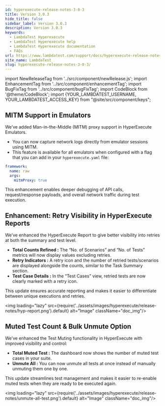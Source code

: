 ```yaml
---
id: hyperexecute-release-notes-3-0-3
title: Version 3.0.3
hide_title: false
sidebar_label: Version 3.0.3
description: Version 3.0.3
keywords:
  - LambdaTest Hyperexecute
  - LambdaTest Hyperexecute help
  - LambdaTest Hyperexecute documentation
  - FAQs
url: https://www.lambdatest.com/support/docs/hyperexecute-release-notes-3-0-3/
site_name: LambdaTest
slug: hyperexecute-release-notes-3-0-3/
---
```


import NewReleaseTag from '../src/component/newRelease.js';
import EnhancementTag from '../src/component/enhancementTag';
import BugFixTag from '../src/component/bugFixTag';
import CodeBlock from '@theme/CodeBlock';
import {YOUR_LAMBDATEST_USERNAME, YOUR_LAMBDATEST_ACCESS_KEY} from "@site/src/component/keys";

<script type="application/ld+json"
      dangerouslySetInnerHTML={{ __html: JSON.stringify({
       "@context": "https://schema.org",
        "@type": "BreadcrumbList",
        "itemListElement": [{
          "@type": "ListItem",
          "position": 1,
          "name": "Home",
          "item": "https://www.lambdatest.com"
        },{
          "@type": "ListItem",
          "position": 2,
          "name": "Support",
          "item": "https://www.lambdatest.com/support/docs/"
        },{
          "@type": "ListItem",
          "position": 3,
          "name": "Version",
          "item": "https://www.lambdatest.com/support/docs/hyperexecute-release-notes-3-0-3/"
        }]
      })
    }}
></script>
## MITM Support in Emulators
We’ve added Man-in-the-Middle (MITM) proxy support in HyperExecute Emulators.

- You can now capture network logs directly from emulator sessions using MITM.
- This feature is available for all emulators when configured with a flag that you can add in your `hyperexecute.yaml` file:

```yaml title="hyperexecute.yaml"
framework:
  name: raw
  args:
    mitmProxy: true
```

This enhancement enables deeper debugging of API calls, request/response payloads, and overall network traffic during test execution.

<!-- ## Enhancement: Error Messages on JMeter Dashboard
We’ve improved the JMeter Dashboard experience for better visibility into failed or incomplete jobs.
- If a JMeter job ends in a non-Completed status, a mini error message bar will now be displayed.
- The bar shows the job remark, consistent with how other HyperExecute job types surface error messages.

This update ensures quicker debugging and a more consistent user experience across dashboards.

<img loading="lazy" src={require('../assets/images/hyperexecute/release-notes/jmeter-error.png').default} alt="Image"  className="doc_img"/> -->

## Enhancement: Retry Visibility in HyperExecute Reports
We’ve enhanced the HyperExecute Report to give better visibility into retries at both the summary and test level.

- **Total Counts Refined :** The “No. of Scenarios” and “No. of Tests” metrics will now display values excluding retries.
- **Retry Indicators :** A retry icon and the number of retried tests/scenarios are displayed alongside the counts, similar to the Task Summary section.
- **Test Case Details :** In the “Test Cases” view, retried tests are now clearly marked with a retry icon.

This update ensures accurate reporting and makes it easier to differentiate between unique executions and retries.

<img loading="lazy" src={require('../assets/images/hyperexecute/release-notes/hyp-report.png').default} alt="Image"  className="doc_img"/> 

## Muted Test Count & Bulk Unmute Option
We’ve enhanced the Test Muting functionality in HyperExecute with improved visibility and control:

- **Total Muted Test :** The dashboard now shows the number of muted test cases in your suite.
- **Unmute All :** You can now unmute all tests at once instead of manually unmuting them one by one.

This update streamlines test management and makes it easier to re-enable muted tests when they are ready to be executed again.

<img loading="lazy" src={require('../assets/images/hyperexecute/release-notes/unmute-all-test.png').default} alt="Image"  className="doc_img"/> 